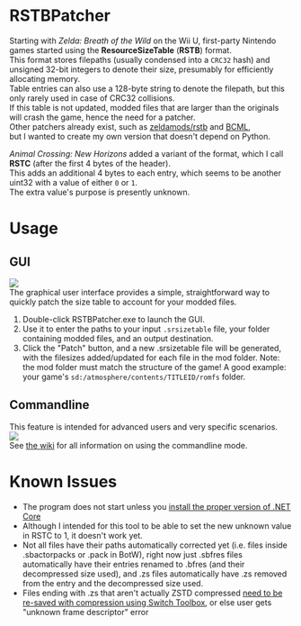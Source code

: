 # RSTBPatcher
Starting with *Zelda: Breath of the Wild* on the Wii U, first-party Nintendo games started using the **ResourceSizeTable** (**RSTB**) format.  
This format stores filepaths (usually condensed into a ``CRC32`` hash) and unsigned 32-bit integers to denote their size, presumably for efficiently allocating memory.  
Table entries can also use a 128-byte string to denote the filepath, but this only rarely used in case of CRC32 collisions.   
If this table is not updated, modded files that are larger than the originals will crash the game, hence the need for a patcher.  
Other patchers already exist, such as [zeldamods/rstb](https://github.com/zeldamods/rstb) and [BCML](https://github.com/NiceneNerd/BCML),  
but I wanted to create my own version that doesn't depend on Python.  
  
*Animal Crossing: New Horizons* added a variant of the format, which I call **RSTC** (after the first 4 bytes of the header).  
This adds an additional 4 bytes to each entry, which seems to be another uint32 with a value of either ``0`` or ``1``.  
The extra value's purpose is presently unknown.

# Usage
## GUI
![](https://i.imgur.com/oLzFTnR.png)  
The graphical user interface provides a simple, straightforward way to quickly patch the size table to account for your modded files.  
1. Double-click RSTBPatcher.exe to launch the GUI.  
2. Use it to enter the paths to your input ``.srsizetable`` file, your folder containing modded files, and an output destination. 
3. Click the "Patch" button, and a new .srsizetable file will be generated, with the filesizes added/updated for each file in the mod folder.
Note: the mod folder must match the structure of the game! A good example: your game's ``sd:/atmosphere/contents/TITLEID/romfs`` folder.
## Commandline
This feature is intended for advanced users and very specific scenarios.  
![](https://i.imgur.com/HI4774a.png)  
See [the wiki](https://github.com/ShrineFox/RSTBPatcher/wiki) for all information on using the commandline mode.

# Known Issues
- The program does not start unless you [install the proper version of .NET Core](https://github.com/ShrineFox/RSTBPatcher/issues/3#issuecomment-1475409778)
- Although I intended for this tool to be able to set the new unknown value in RSTC to 1, it doesn't work yet.
- Not all files have their paths automatically corrected yet (i.e. files inside .sbactorpacks or .pack in BotW), right now just .sbfres files automatically have their entries renamed to .bfres (and their decompressed size used), and .zs files automatically have .zs removed from the entry and the decompressed size used.
- Files ending with .zs that aren't actually ZSTD compressed [need to be re-saved with compression using Switch Toolbox](https://github.com/ShrineFox/RSTBPatcher/issues/4), or else user gets "unknown frame descriptor" error
